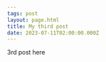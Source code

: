 ```yaml
---
tags: post
layout: page.html
title: My third post
date: 2023-07-11T02:00:00.000Z
---
```


3rd post here
